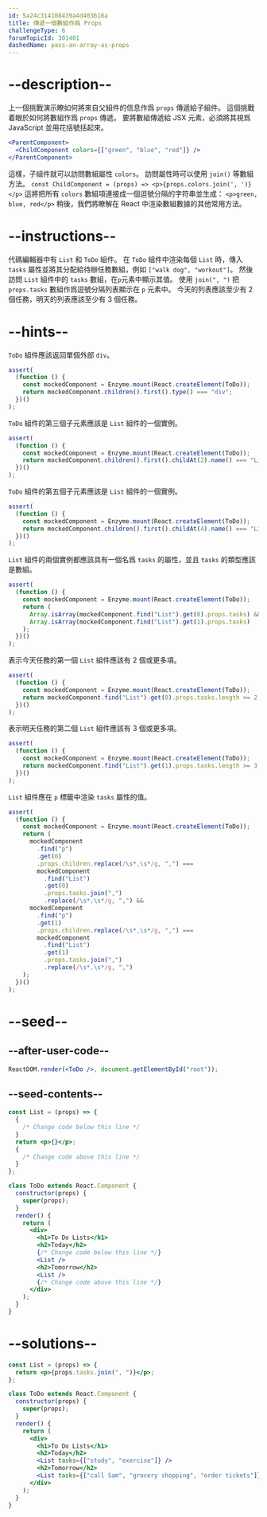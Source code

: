 ```yaml
---
id: 5a24c314108439a4d403616a
title: 傳遞一個數組作爲 Props
challengeType: 6
forumTopicId: 301401
dashedName: pass-an-array-as-props
---
```


# --description--

上一個挑戰演示瞭如何將來自父組件的信息作爲 `props` 傳遞給子組件。 這個挑戰着眼於如何將數組作爲 `props` 傳遞。 要將數組傳遞給 JSX 元素，必須將其視爲 JavaScript 並用花括號括起來。

```jsx
<ParentComponent>
  <ChildComponent colors={["green", "blue", "red"]} />
</ParentComponent>
```

這樣，子組件就可以訪問數組屬性 `colors`。 訪問屬性時可以使用 `join()` 等數組方法。 `const ChildComponent = (props) => <p>{props.colors.join(', ')}</p>` 這將把所有 `colors` 數組項連接成一個逗號分隔的字符串並生成： `<p>green, blue, red</p>` 稍後，我們將瞭解在 React 中渲染數組數據的其他常用方法。

# --instructions--

代碼編輯器中有 `List` 和 `ToDo` 組件。 在 `ToDo` 組件中渲染每個 `List` 時，傳入 `tasks` 屬性並將其分配給待辦任務數組，例如 `["walk dog", "workout"]`。 然後訪問 `List` 組件中的 `tasks` 數組，在`p`元素中顯示其值。 使用 `join(", ")` 把 `props.tasks` 數組作爲逗號分隔列表顯示在 `p` 元素中。 今天的列表應該至少有 2 個任務，明天的列表應該至少有 3 個任務。

# --hints--

`ToDo` 組件應該返回單個外部 `div`。

```js
assert(
  (function () {
    const mockedComponent = Enzyme.mount(React.createElement(ToDo));
    return mockedComponent.children().first().type() === "div";
  })()
);
```

`ToDo` 組件的第三個子元素應該是 `List` 組件的一個實例。

```js
assert(
  (function () {
    const mockedComponent = Enzyme.mount(React.createElement(ToDo));
    return mockedComponent.children().first().childAt(2).name() === "List";
  })()
);
```

`ToDo` 組件的第五個子元素應該是 `List` 組件的一個實例。

```js
assert(
  (function () {
    const mockedComponent = Enzyme.mount(React.createElement(ToDo));
    return mockedComponent.children().first().childAt(4).name() === "List";
  })()
);
```

`List` 組件的兩個實例都應該具有一個名爲 `tasks` 的屬性，並且 `tasks` 的類型應該是數組。

```js
assert(
  (function () {
    const mockedComponent = Enzyme.mount(React.createElement(ToDo));
    return (
      Array.isArray(mockedComponent.find("List").get(0).props.tasks) &&
      Array.isArray(mockedComponent.find("List").get(1).props.tasks)
    );
  })()
);
```

表示今天任務的第一個 `List` 組件應該有 2 個或更多項。

```js
assert(
  (function () {
    const mockedComponent = Enzyme.mount(React.createElement(ToDo));
    return mockedComponent.find("List").get(0).props.tasks.length >= 2;
  })()
);
```

表示明天任務的第二個 `List` 組件應該有 3 個或更多項。

```js
assert(
  (function () {
    const mockedComponent = Enzyme.mount(React.createElement(ToDo));
    return mockedComponent.find("List").get(1).props.tasks.length >= 3;
  })()
);
```

`List` 組件應在 `p` 標籤中渲染 `tasks` 屬性的值。

```js
assert(
  (function () {
    const mockedComponent = Enzyme.mount(React.createElement(ToDo));
    return (
      mockedComponent
        .find("p")
        .get(0)
        .props.children.replace(/\s*,\s*/g, ",") ===
        mockedComponent
          .find("List")
          .get(0)
          .props.tasks.join(",")
          .replace(/\s*,\s*/g, ",") &&
      mockedComponent
        .find("p")
        .get(1)
        .props.children.replace(/\s*,\s*/g, ",") ===
        mockedComponent
          .find("List")
          .get(1)
          .props.tasks.join(",")
          .replace(/\s*,\s*/g, ",")
    );
  })()
);
```

# --seed--

## --after-user-code--

```jsx
ReactDOM.render(<ToDo />, document.getElementById("root"));
```

## --seed-contents--

```jsx
const List = (props) => {
  {
    /* Change code below this line */
  }
  return <p>{}</p>;
  {
    /* Change code above this line */
  }
};

class ToDo extends React.Component {
  constructor(props) {
    super(props);
  }
  render() {
    return (
      <div>
        <h1>To Do Lists</h1>
        <h2>Today</h2>
        {/* Change code below this line */}
        <List />
        <h2>Tomorrow</h2>
        <List />
        {/* Change code above this line */}
      </div>
    );
  }
}
```

# --solutions--

```jsx
const List = (props) => {
  return <p>{props.tasks.join(", ")}</p>;
};

class ToDo extends React.Component {
  constructor(props) {
    super(props);
  }
  render() {
    return (
      <div>
        <h1>To Do Lists</h1>
        <h2>Today</h2>
        <List tasks={["study", "exercise"]} />
        <h2>Tomorrow</h2>
        <List tasks={["call Sam", "grocery shopping", "order tickets"]} />
      </div>
    );
  }
}
```
